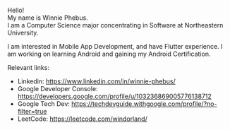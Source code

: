 Hello!  
My name is Winnie Phebus.  
I am a Computer Science major concentrating in Software at Northeastern University. 
  
I am interested in Mobile App Development, and have Flutter experience. I am working on learning Android and gaining my Android Certification. 

Relevant links: 
- Linkedin: https://www.linkedin.com/in/winnie-phebus/
- Google Developer Console: https://developers.google.com/profile/u/103236869005776138712
- Google Tech Dev: https://techdevguide.withgoogle.com/profile/?no-filter=true
- LeetCode: https://leetcode.com/windorland/

<!---
winnie-phebus/winnie-phebus is a ✨ special ✨ repository because its `README.md` (this file) appears on your GitHub profile.
You can click the Preview link to take a look at your changes.
--->
